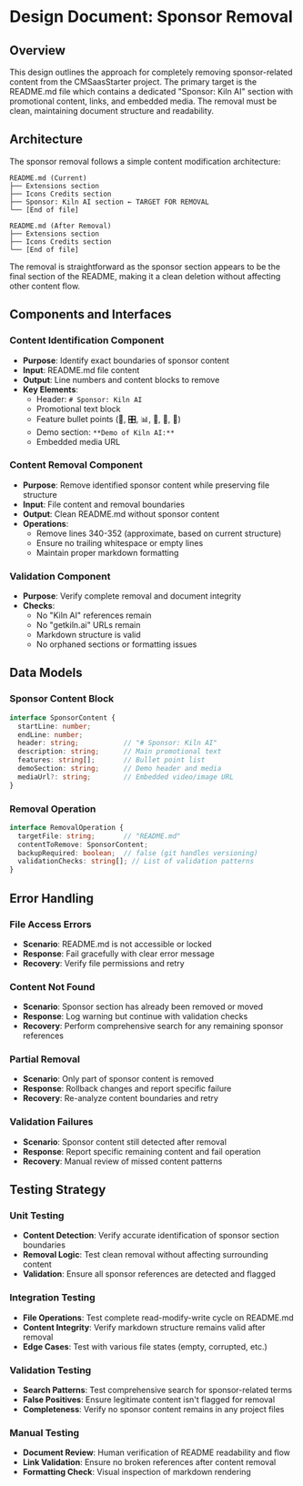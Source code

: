 # Design Document: Sponsor Removal

## Overview

This design outlines the approach for completely removing sponsor-related content from the CMSaasStarter project. The primary target is the README.md file which contains a dedicated "Sponsor: Kiln AI" section with promotional content, links, and embedded media. The removal must be clean, maintaining document structure and readability.

## Architecture

The sponsor removal follows a simple content modification architecture:

```
README.md (Current)
├── Extensions section
├── Icons Credits section  
├── Sponsor: Kiln AI section ← TARGET FOR REMOVAL
└── [End of file]

README.md (After Removal)
├── Extensions section
├── Icons Credits section
└── [End of file]
```

The removal is straightforward as the sponsor section appears to be the final section of the README, making it a clean deletion without affecting other content flow.

## Components and Interfaces

### Content Identification Component
- **Purpose**: Identify exact boundaries of sponsor content
- **Input**: README.md file content
- **Output**: Line numbers and content blocks to remove
- **Key Elements**:
  - Header: `# Sponsor: Kiln AI`
  - Promotional text block
  - Feature bullet points (🚀, 🎛️, 📊, 🤖, 🧠, 🤝)
  - Demo section: `**Demo of Kiln AI:**`
  - Embedded media URL

### Content Removal Component  
- **Purpose**: Remove identified sponsor content while preserving file structure
- **Input**: File content and removal boundaries
- **Output**: Clean README.md without sponsor content
- **Operations**:
  - Remove lines 340-352 (approximate, based on current structure)
  - Ensure no trailing whitespace or empty lines
  - Maintain proper markdown formatting

### Validation Component
- **Purpose**: Verify complete removal and document integrity
- **Checks**:
  - No "Kiln AI" references remain
  - No "getkiln.ai" URLs remain  
  - Markdown structure is valid
  - No orphaned sections or formatting issues

## Data Models

### Sponsor Content Block
```typescript
interface SponsorContent {
  startLine: number;
  endLine: number;
  header: string;           // "# Sponsor: Kiln AI"
  description: string;      // Main promotional text
  features: string[];       // Bullet point list
  demoSection: string;      // Demo header and media
  mediaUrl?: string;        // Embedded video/image URL
}
```

### Removal Operation
```typescript
interface RemovalOperation {
  targetFile: string;       // "README.md"
  contentToRemove: SponsorContent;
  backupRequired: boolean;  // false (git handles versioning)
  validationChecks: string[]; // List of validation patterns
}
```

## Error Handling

### File Access Errors
- **Scenario**: README.md is not accessible or locked
- **Response**: Fail gracefully with clear error message
- **Recovery**: Verify file permissions and retry

### Content Not Found
- **Scenario**: Sponsor section has already been removed or moved
- **Response**: Log warning but continue with validation checks
- **Recovery**: Perform comprehensive search for any remaining sponsor references

### Partial Removal
- **Scenario**: Only part of sponsor content is removed
- **Response**: Rollback changes and report specific failure
- **Recovery**: Re-analyze content boundaries and retry

### Validation Failures
- **Scenario**: Sponsor content still detected after removal
- **Response**: Report specific remaining content and fail operation
- **Recovery**: Manual review of missed content patterns

## Testing Strategy

### Unit Testing
- **Content Detection**: Verify accurate identification of sponsor section boundaries
- **Removal Logic**: Test clean removal without affecting surrounding content
- **Validation**: Ensure all sponsor references are detected and flagged

### Integration Testing  
- **File Operations**: Test complete read-modify-write cycle on README.md
- **Content Integrity**: Verify markdown structure remains valid after removal
- **Edge Cases**: Test with various file states (empty, corrupted, etc.)

### Validation Testing
- **Search Patterns**: Test comprehensive search for sponsor-related terms
- **False Positives**: Ensure legitimate content isn't flagged for removal
- **Completeness**: Verify no sponsor content remains in any project files

### Manual Testing
- **Document Review**: Human verification of README readability and flow
- **Link Validation**: Ensure no broken references after content removal
- **Formatting Check**: Visual inspection of markdown rendering
